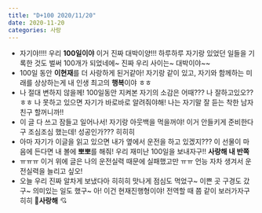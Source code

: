 ```yaml
---
title: "D+100 2020/11/20"
date: 2020-11-20
categories: 사랑
---
```

- 자기야!!!! 우리 **100일이야** 이거 진짜 대박이양!!! 하루하루 자기랑 있었던 일들을 기록한 것도 벌써 100개가 되었네에~ 진짜 우리 사이는~ 대박이야~~
- 100일 동안 **이현재**를 더 사랑하게 된거같아! 자기랑 같이 있고, 자기와 함께하는 미래를 상상하는게 내 인생 최고의 **행복**이야 ㅎㅎ
- 나 절대 변하지 않을께! 100일동안 지켜본 자기의 소감은 어때??? 나 잘하고있오?? ㅎㅎ 나 못하고 있으면 자기가 바로바로 알려줘야해! 나는 자기말 잘 듣는 착한 남자친구 할꺼니까!!
- 이 글 다 쓰고 잠들고 일어나서! 자기랑 아웃백을 먹을꺼야! 이거 안들키게 준비한다구 조심조심 했는데! 성공인가??? 히히히
- 아마 자기가 이글을 읽고 있으면 내가 옆에서 운전을 하고 있겠지??? 이 선물이 마음에 든다면 내 볼에 **뽀뽀**를 해줘! 우리 재미난 100일을 보내자구!! **사랑해 내 반쪽**
- ㅠㅠㅠ 이거 위에 글은 나의 운전실력 때문에 실패했고만 ㅠㅠ 언능 자차 생겨서 운전실력을 늘리고 싶오!
- 오늘 우리 진짜 알차게 보냈다아 히히히 맛나게 점심도 먹었구~ 이쁜 곳 구경도 갔구~ 의미있는 일도 했구~ 아! 이건 현재진행형이야! 전역할 때 쯤 같이 보러가자구 히히 🥰**사랑해** 💘
